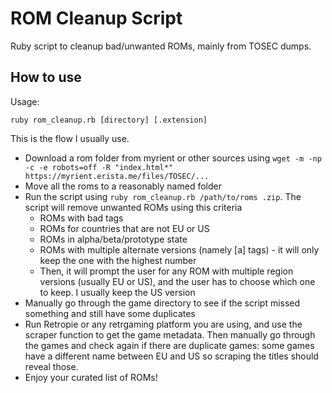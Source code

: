 # ROM Cleanup Script
Ruby script to cleanup bad/unwanted ROMs, mainly from TOSEC dumps.

## How to use

Usage:

```
ruby rom_cleanup.rb [directory] [.extension]
```

This is the flow I usually use.

- Download a rom folder from myrient or other sources using `wget -m -np -c -e robots=off -R "index.html*" https://myrient.erista.me/files/TOSEC/...`
- Move all the roms to a reasonably named folder
- Run the script using `ruby rom_cleanup.rb /path/to/roms .zip`. The script will remove unwanted ROMs using this criteria
  - ROMs with bad tags 
  - ROMs for countries that are not EU or US
  - ROMs in alpha/beta/prototype state
  - ROMs with multiple alternate versions (namely [a] tags) - it will only keep the one with the highest number
  - Then, it will prompt the user for any ROM with multiple region versions (usually EU or US), and the user has to choose which one to keep. I usually keep the US version
- Manually go through the game directory to see if the script missed something and still have some duplicates
- Run Retropie or any retrgaming platform you are using, and use the scraper function to get the game metadata. Then manually go through the games and check again if there are duplicate games: some games have a different name between EU and US so scraping the titles should reveal those.
- Enjoy your curated list of ROMs!